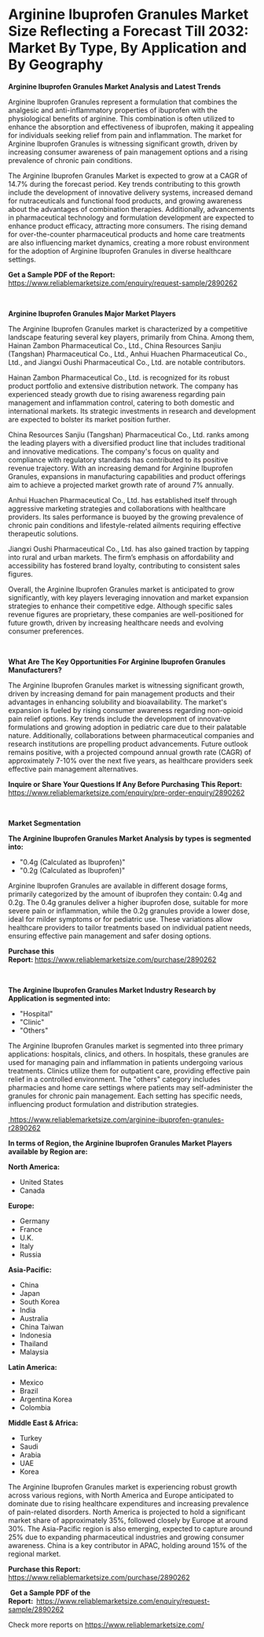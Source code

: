 <p><h1>Arginine Ibuprofen Granules Market Size Reflecting a Forecast Till 2032: Market By Type, By Application and By Geography</h1></p><p><strong>Arginine Ibuprofen Granules Market Analysis and Latest Trends</strong></p>
<p><p>Arginine Ibuprofen Granules represent a formulation that combines the analgesic and anti-inflammatory properties of ibuprofen with the physiological benefits of arginine. This combination is often utilized to enhance the absorption and effectiveness of ibuprofen, making it appealing for individuals seeking relief from pain and inflammation. The market for Arginine Ibuprofen Granules is witnessing significant growth, driven by increasing consumer awareness of pain management options and a rising prevalence of chronic pain conditions.</p><p>The Arginine Ibuprofen Granules Market is expected to grow at a CAGR of 14.7% during the forecast period. Key trends contributing to this growth include the development of innovative delivery systems, increased demand for nutraceuticals and functional food products, and growing awareness about the advantages of combination therapies. Additionally, advancements in pharmaceutical technology and formulation development are expected to enhance product efficacy, attracting more consumers. The rising demand for over-the-counter pharmaceutical products and home care treatments are also influencing market dynamics, creating a more robust environment for the adoption of Arginine Ibuprofen Granules in diverse healthcare settings.</p></p>
<p><strong>Get a Sample PDF of the Report:&nbsp;</strong> <a href="https://www.reliablemarketsize.com/enquiry/request-sample/2890262?utm_campaign=2754&utm_medium=2&utm_source=Github&utm_content=ia&utm_term=14032025&utm_id=arginine-ibuprofen-granules">https://www.reliablemarketsize.com/enquiry/request-sample/2890262</a></p>
<p>&nbsp;</p>
<p><strong>Arginine Ibuprofen Granules Major Market Players</strong></p>
<p><p>The Arginine Ibuprofen Granules market is characterized by a competitive landscape featuring several key players, primarily from China. Among them, Hainan Zambon Pharmaceutical Co., Ltd., China Resources Sanjiu (Tangshan) Pharmaceutical Co., Ltd., Anhui Huachen Pharmaceutical Co., Ltd., and Jiangxi Oushi Pharmaceutical Co., Ltd. are notable contributors.</p><p>Hainan Zambon Pharmaceutical Co., Ltd. is recognized for its robust product portfolio and extensive distribution network. The company has experienced steady growth due to rising awareness regarding pain management and inflammation control, catering to both domestic and international markets. Its strategic investments in research and development are expected to bolster its market position further.</p><p>China Resources Sanjiu (Tangshan) Pharmaceutical Co., Ltd. ranks among the leading players with a diversified product line that includes traditional and innovative medications. The company's focus on quality and compliance with regulatory standards has contributed to its positive revenue trajectory. With an increasing demand for Arginine Ibuprofen Granules, expansions in manufacturing capabilities and product offerings aim to achieve a projected market growth rate of around 7% annually.</p><p>Anhui Huachen Pharmaceutical Co., Ltd. has established itself through aggressive marketing strategies and collaborations with healthcare providers. Its sales performance is buoyed by the growing prevalence of chronic pain conditions and lifestyle-related ailments requiring effective therapeutic solutions.</p><p>Jiangxi Oushi Pharmaceutical Co., Ltd. has also gained traction by tapping into rural and urban markets. The firm’s emphasis on affordability and accessibility has fostered brand loyalty, contributing to consistent sales figures.</p><p>Overall, the Arginine Ibuprofen Granules market is anticipated to grow significantly, with key players leveraging innovation and market expansion strategies to enhance their competitive edge. Although specific sales revenue figures are proprietary, these companies are well-positioned for future growth, driven by increasing healthcare needs and evolving consumer preferences.</p></p>
<p>&nbsp;</p>
<p><strong>What Are The Key Opportunities For Arginine Ibuprofen Granules Manufacturers?</strong></p>
<p><p>The Arginine Ibuprofen Granules market is witnessing significant growth, driven by increasing demand for pain management products and their advantages in enhancing solubility and bioavailability. The market's expansion is fueled by rising consumer awareness regarding non-opioid pain relief options. Key trends include the development of innovative formulations and growing adoption in pediatric care due to their palatable nature. Additionally, collaborations between pharmaceutical companies and research institutions are propelling product advancements. Future outlook remains positive, with a projected compound annual growth rate (CAGR) of approximately 7-10% over the next five years, as healthcare providers seek effective pain management alternatives.</p></p>
<p><strong>Inquire or Share Your Questions If Any Before Purchasing This Report:</strong> <a href="https://www.reliablemarketsize.com/enquiry/pre-order-enquiry/2890262?utm_campaign=2754&utm_medium=2&utm_source=Github&utm_content=ia&utm_term=14032025&utm_id=arginine-ibuprofen-granules">https://www.reliablemarketsize.com/enquiry/pre-order-enquiry/2890262</a></p>
<p>&nbsp;</p>
<p><strong>Market Segmentation</strong></p>
<p><strong>The Arginine Ibuprofen Granules Market Analysis by types is segmented into:</strong></p>
<p><ul><li>"0.4g (Calculated as Ibuprofen)"</li><li>"0.2g (Calculated as Ibuprofen)"</li></ul></p>
<p><p>Arginine Ibuprofen Granules are available in different dosage forms, primarily categorized by the amount of ibuprofen they contain: 0.4g and 0.2g. The 0.4g granules deliver a higher ibuprofen dose, suitable for more severe pain or inflammation, while the 0.2g granules provide a lower dose, ideal for milder symptoms or for pediatric use. These variations allow healthcare providers to tailor treatments based on individual patient needs, ensuring effective pain management and safer dosing options.</p></p>
<p><strong>Purchase this Report:&nbsp;</strong><a href="https://www.reliablemarketsize.com/purchase/2890262?utm_campaign=2754&utm_medium=2&utm_source=Github&utm_content=ia&utm_term=14032025&utm_id=arginine-ibuprofen-granules">https://www.reliablemarketsize.com/purchase/2890262</a></p>
<p>&nbsp;</p>
<p><strong>The Arginine Ibuprofen Granules Market Industry Research by Application is segmented into:</strong></p>
<p><ul><li>"Hospital"</li><li>"Clinic"</li><li>"Others"</li></ul></p>
<p><p>The Arginine Ibuprofen Granules market is segmented into three primary applications: hospitals, clinics, and others. In hospitals, these granules are used for managing pain and inflammation in patients undergoing various treatments. Clinics utilize them for outpatient care, providing effective pain relief in a controlled environment. The "others" category includes pharmacies and home care settings where patients may self-administer the granules for chronic pain management. Each setting has specific needs, influencing product formulation and distribution strategies.</p></p>
<p><a href="https://www.reliablemarketsize.com/arginine-ibuprofen-granules-r2890262?utm_campaign=2754&utm_medium=2&utm_source=Github&utm_content=ia&utm_term=14032025&utm_id=arginine-ibuprofen-granules">&nbsp;https://www.reliablemarketsize.com/arginine-ibuprofen-granules-r2890262</a></p>
<p><strong>In terms of Region, the Arginine Ibuprofen Granules Market Players available by Region are:</strong></p>
<p>
    <p> <strong> North America: </strong>
        <ul>
            <li>United States</li>
            <li>Canada</li>
        </ul>
        </p> 
    <p> <strong> Europe: </strong>
        <ul>
            <li>Germany</li>
            <li>France</li>
            <li>U.K.</li>
            <li>Italy</li>
            <li>Russia</li>
        </ul>
        </p> 
    <p> <strong> Asia-Pacific: </strong>
        <ul>
            <li>China</li>
            <li>Japan</li>
            <li>South Korea</li>
            <li>India</li>
            <li>Australia</li>
            <li>China Taiwan</li>
            <li>Indonesia</li>
            <li>Thailand</li>
            <li>Malaysia</li>
        </ul>
        </p> 
    <p> <strong> Latin America: </strong>
        <ul>
            <li>Mexico</li>
            <li>Brazil</li>
            <li>Argentina Korea</li>
            <li>Colombia</li>
        </ul>
        </p> 
    <p> <strong> Middle East & Africa: </strong>
        <ul>
            <li>Turkey</li>
            <li>Saudi</li>
            <li>Arabia</li>
            <li>UAE</li>
            <li>Korea</li>
        </ul>
    </p>
    </p>
<p><p>The Arginine Ibuprofen Granules market is experiencing robust growth across various regions, with North America and Europe anticipated to dominate due to rising healthcare expenditures and increasing prevalence of pain-related disorders. North America is projected to hold a significant market share of approximately 35%, followed closely by Europe at around 30%. The Asia-Pacific region is also emerging, expected to capture around 25% due to expanding pharmaceutical industries and growing consumer awareness. China is a key contributor in APAC, holding around 15% of the regional market.</p></p>
<p><strong>Purchase this Report: </strong><a href="https://www.reliablemarketsize.com/purchase/2890262?utm_campaign=2754&utm_medium=2&utm_source=Github&utm_content=ia&utm_term=14032025&utm_id=arginine-ibuprofen-granules">https://www.reliablemarketsize.com/purchase/2890262</a></p>
<p>&nbsp;<strong>Get a Sample PDF of the Report:&nbsp;&nbsp;</strong><a href="https://www.reliablemarketsize.com/enquiry/request-sample/2890262?utm_campaign=2754&utm_medium=2&utm_source=Github&utm_content=ia&utm_term=14032025&utm_id=arginine-ibuprofen-granules">https://www.reliablemarketsize.com/enquiry/request-sample/2890262</a></p>
<p><strong></strong></p>
<p>Check more reports on <a href="https://www.reliablemarketsize.com/?utm_campaign=2754&utm_medium=2&utm_source=Github&utm_content=ia&utm_term=14032025&utm_id=arginine-ibuprofen-granules">https://www.reliablemarketsize.com/</a></p>